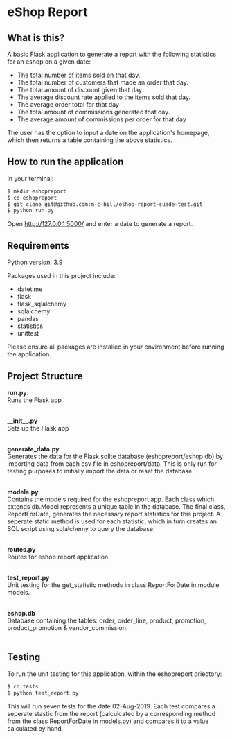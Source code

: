 eShop Report
==============================

What is this?
-------------
A basic Flask application to generate a report with the following statistics for an eshop on a given date:

* The total number of items sold on that day.
* The total number of customers that made an order that day.
* The total amount of discount given that day.
* The average discount rate applied to the items sold that day.
* The average order total for that day
* The total amount of commissions generated that day.
* The average amount of commissions per order for that day

The user has the option to input a date on the application's homepage, which then returns a table containing the above statistics.

How to run the application
--------------------------
In your terminal:

```sh
$ mkdir eshopreport
$ cd eshopreport
$ git clone git@github.com:m-c-hill/eshop-report-suade-test.git
$ python run.py
```

Open http://127.0.0.1:5000/ and enter a date to generate a report.

Requirements
------------
Python version: 3.9

Packages used in this project include:
* datetime
* flask
* flask_sqlalchemy
* sqlalchemy
* pandas
* statistics
* unittest

Please ensure all packages are installed in your environment before running the application.

Project Structure
-----------------
**run.py**:<br />
Runs the Flask app<br /><br />

**\_\_init\_\_.py**<br />
Sets up the Flask app<br /><br />

**generate_data.py**<br />
Generates the data for the Flask sqlite database (eshopreport/eshop.db) by importing data from each csv file in eshopreport/data. This is only run for testing purposes to initially import the data or reset the database.<br /><br />

**models.py**<br />
Contains the models required for the eshopreport app. Each class which extends db.Model represents a unique table in the database. 
The final class, ReportForDate, generates the necessary report statistics for this project. A seperate static method is used for each statistic, which in turn creates an SQL script using sqlalchemy to query the database.<br /><br />

**routes.py**<br />
Routes for eshop report application.<br /><br />

**test_report.py**<br />
Unit testing for the get_statistic methods in class ReportForDate in module models.<br /><br />

**eshop.db**<br />
Database containing the tables: order, order_line, product, promotion, product_promotion & vendor_commission.<br /><br />


Testing
-------
To run the unit testing for this application, within the eshopreport driectory:

```sh
$ cd tests
$ python test_report.py
```

This will run seven tests for the date 02-Aug-2019. Each test compares a seperate stastic from the report (calculcated by a corresponding method from the class ReportForDate in models.py) and compares it to a value calculated by hand.
